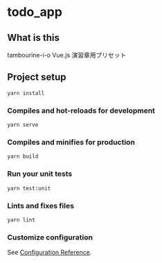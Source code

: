 # todo_app

## What is this

tambourine-i-o Vue.js 演習章用プリセット

## Project setup

`yarn install`

### Compiles and hot-reloads for development

`yarn serve`

### Compiles and minifies for production

`yarn build`

### Run your unit tests

`yarn test:unit`

### Lints and fixes files

`yarn lint`

### Customize configuration

See [Configuration Reference](https://cli.vuejs.org/config/).
